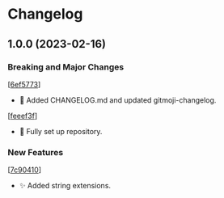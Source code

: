# Changelog

<a name="1.0.0"></a>
## 1.0.0 (2023-02-16)

### Breaking and Major Changes


 [[6ef5773](https://github.com/The-Parable-Collective/Librarium/commit/6ef5773a3c532dcefaf6fb57089afc341f066ada)]
- 🎉 Added CHANGELOG.md and updated gitmoji-changelog.

 [[feeef3f](https://github.com/The-Parable-Collective/Librarium/commit/feeef3f30c3f622018e4cd0d54c70429c9641741)]
- 🎉 Fully set up repository.

### New Features


 [[7c90410](https://github.com/The-Parable-Collective/Librarium/commit/7c90410e8acdc3fe2bb0ec57e785bbce6a7b5a8e)]
- ✨ Added string extensions.




